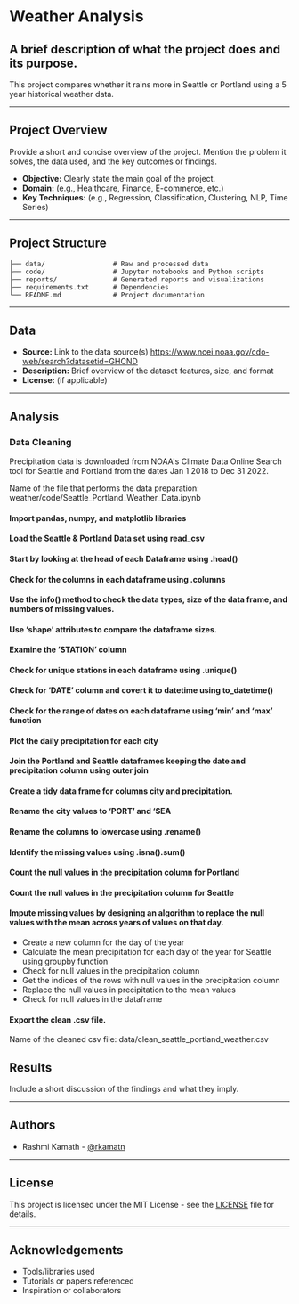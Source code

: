 # Weather Analysis

## A brief description of what the project does and its purpose.
This project compares whether it rains more in Seattle or Portland using a 5 year historical weather data.

---

## Project Overview

Provide a short and concise overview of the project. Mention the problem it solves, the data used, and the key outcomes or findings.

- **Objective:** Clearly state the main goal of the project.
- **Domain:** (e.g., Healthcare, Finance, E-commerce, etc.)
- **Key Techniques:** (e.g., Regression, Classification, Clustering, NLP, Time Series)

---

## Project Structure

```
├── data/                 # Raw and processed data
├── code/                 # Jupyter notebooks and Python scripts
├── reports/              # Generated reports and visualizations
├── requirements.txt      # Dependencies
└── README.md             # Project documentation
```

---

## Data

- **Source:** Link to the data source(s) https://www.ncei.noaa.gov/cdo-web/search?datasetid=GHCND
- **Description:** Brief overview of the dataset features, size, and format
- **License:** (if applicable)

---

## Analysis

### Data Cleaning

Precipitation data is downloaded from NOAA's Climate Data Online Search tool for Seattle and Portland from the dates Jan 1 2018 to Dec 31 2022.

Name of the file that performs the data preparation: weather/code/Seattle_Portland_Weather_Data.ipynb

#### Import pandas, numpy, and matplotlib libraries
#### Load the Seattle & Portland Data set using read_csv
#### Start by looking at the head of each Dataframe using .head()
#### Check for the columns in each dataframe using .columns
#### Use the info() method to check the data types, size of the data frame, and numbers of missing values.
#### Use ‘shape’ attributes to compare the dataframe sizes.
#### Examine the ’STATION’ column
#### Check for unique stations in each dataframe using .unique()
#### Check for ‘DATE’ column and covert it to datetime using to_datetime()
#### Check for the range of dates on each dataframe using ‘min’ and ‘max’ function
#### Plot the daily precipitation for each city
#### Join the Portland and Seattle dataframes keeping the date and precipitation column using outer join
#### Create a tidy data frame for columns city and precipitation.
#### Rename the city values to ‘PORT’ and ‘SEA
#### Rename the columns to lowercase using .rename()
#### Identify the missing values using .isna().sum()
#### Count the null values in the precipitation column for Portland
#### Count the null values in the precipitation column for Seattle
#### Impute missing values by designing an algorithm to replace the null values with the mean across years of values on that day.
- Create a new column for the day of the year
- Calculate the mean precipitation for each day of the year for Seattle using groupby function
- Check for null values in the precipitation column
- Get the indices of the rows with null values in the precipitation column
- Replace the null values in precipitation to the mean values
- Check for null values in the dataframe
#### Export the clean .csv file.
Name of the cleaned csv file: data/clean_seattle_portland_weather.csv

## Results

Include a short discussion of the findings and what they imply.

---

## Authors

- Rashmi Kamath - [@rkamatn](https://github.com/rkamatn)

---

## License

This project is licensed under the MIT License - see the [LICENSE](LICENSE) file for details.

---

## Acknowledgements

- Tools/libraries used
- Tutorials or papers referenced
- Inspiration or collaborators
